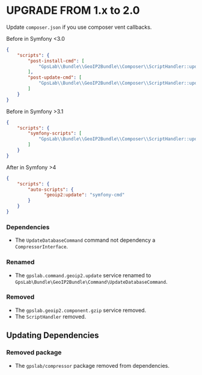 UPGRADE FROM 1.x to 2.0
=======================

Update `composer.json` if you use composer vent callbacks.

Before in Symfony <3.0

```json
{
    "scripts": {
        "post-install-cmd": [
            "GpsLab\\Bundle\\GeoIP2Bundle\\Composer\\ScriptHandler::updateDatabase"
        ],
        "post-update-cmd": [
            "GpsLab\\Bundle\\GeoIP2Bundle\\Composer\\ScriptHandler::updateDatabase"
        ]
    }
}
```

Before in Symfony >3.1

```json
{
    "scripts": {
        "symfony-scripts": [
            "GpsLab\\Bundle\\GeoIP2Bundle\\Composer\\ScriptHandler::updateDatabase"
        ]
    }
}
```

After in Symfony >4

```json
{
    "scripts": {
        "auto-scripts": {
              "geoip2:update": "symfony-cmd"
        }
    }
}
```

### Dependencies

 * The `UpdateDatabaseCommand` command not dependency a `CompressorInterface`.

### Renamed

 * The `gpslab.command.geoip2.update` service renamed to `GpsLab\Bundle\GeoIP2Bundle\Command\UpdateDatabaseCommand`.

### Removed

 * The `gpslab.geoip2.component.gzip` service removed.
 * The `ScriptHandler` removed.

Updating Dependencies
---------------------

### Removed package

 * The `gpslab/compressor` package removed from dependencies.
